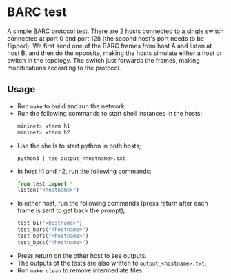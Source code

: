 # BARC test

A simple BARC protocol test. There are 2 hosts connected to a single switch connected at port 0 and port 128 (the second host's port needs to be flipped). We first send one of the BARC frames from host A and listen at host B, and then do the opposite, making the hosts simulate either a host or switch in the topology. The switch just forwards the frames, making modifications according to the protocol.

## Usage

- Run `make` to build and run the network.
- Run the following commands to start shell instances in the hosts;
    ```python
    mininet> xterm h1
    mininet> xterm h2
    ```
- Use the shells to start python in both hosts;
    ```
    python3 | tee output_<hostname>.txt
    ```
- In host h1 and h2, run the following commands;
    ```python
    from test import *
    listen("<hostname>")
    ```
- In either host, run the following commands (press return after each frame is sent to get back the prompt);
    ```python
    test_bi("<hostname>")
    test_bprs("<hostname>")
    test_bpfs("<hostname>")
    test_bpss("<hostname>")
    ```
- Press return on the other host to see outputs.
- The outputs of the tests are also written to `output_<hostname>.txt`.
- Run `make clean` to remove intermediate files.
